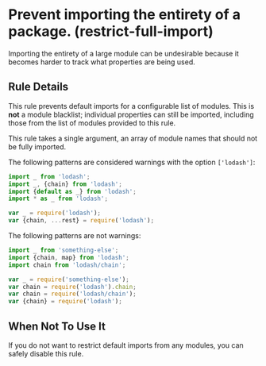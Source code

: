 # Prevent importing the entirety of a package. (restrict-full-import)

Importing the entirety of a large module can be undesirable because it becomes harder to track what properties are being used.

## Rule Details

This rule prevents default imports for a configurable list of modules. This is **not** a module blacklist; individual properties can still be imported, including those from the list of modules provided to this rule.

This rule takes a single argument, an array of module names that should not be fully imported.

The following patterns are considered warnings with the option `['lodash']`:

```js
import _ from 'lodash';
import _, {chain} from 'lodash';
import {default as _} from 'lodash';
import * as _ from 'lodash';

var _ = require('lodash');
var {chain, ...rest} = require('lodash');
```

The following patterns are not warnings:

```js
import _ from 'something-else';
import {chain, map} from 'lodash';
import chain from 'lodash/chain';

var _ = require('something-else');
var chain = require('lodash').chain;
var chain = require('lodash/chain');
var {chain} = require('lodash');
```

## When Not To Use It

If you do not want to restrict default imports from any modules, you can safely disable this rule.

